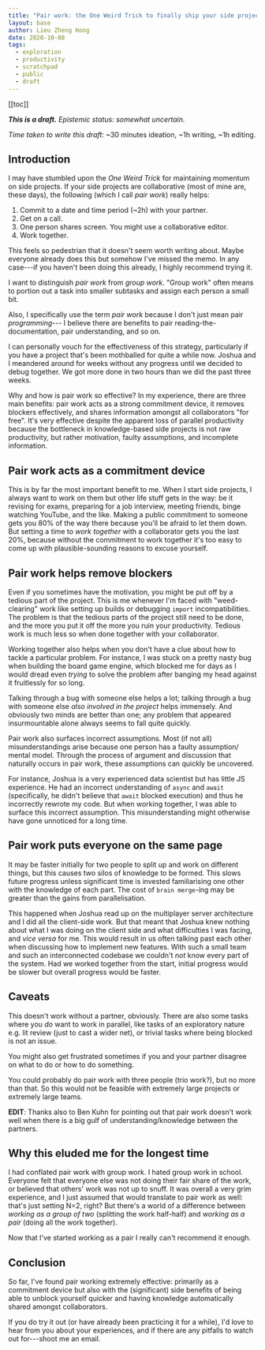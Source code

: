 ```yaml
---
title: "Pair work: the One Weird Trick to finally ship your side projects"
layout: base
author: Lieu Zheng Hong
date: 2020-10-08
tags:
  - exploration
  - productivity
  - scratchpad
  - public
  - draft
---
```


<div class="toc">

[[toc]]

</div>

**_This is a draft._**
_Epistemic status: somewhat uncertain._

_Time taken to write this draft_: ~30 minutes ideation, ~1h writing, ~1h editing.

## Introduction

I may have stumbled upon the _One Weird Trick_ for maintaining momentum
on side projects. If your side projects are collaborative (most of mine are,
these days), the following (which I call _pair work_) really helps:

1. Commit to a date and time period (~2h) with your partner.
2. Get on a call.
3. One person shares screen. You might use a collaborative editor.
4. Work together.

This feels so pedestrian that it doesn't seem worth writing about.
Maybe everyone already does this but somehow I've missed the memo.
In any case---if you haven't been doing this already, I highly recommend trying it.

I want to distinguish _pair work_ from _group work_.
"Group work" often means
to portion out a task into smaller subtasks and
assign each person a small bit.

Also, I specifically use the term _pair work_ because
I don't just mean pair _programming_---
I believe there are benefits to
pair reading-the-documentation,
pair understanding,
and so on.

I can personally vouch for the effectiveness of this strategy,
particularly if you have a project that's been mothballed for quite a while now.
Joshua and I meandered around for weeks without any progress until we decided
to debug together. We got more done in two hours than we did the past three weeks.

Why and how is pair work so effective?
In my experience, there are three main benefits:
pair work acts as a strong commitment device,
it removes blockers effectively,
and shares information amongst all collaborators "for free".
It's very effective despite the apparent loss of parallel productivity
because the bottleneck in knowledge-based side projects is not raw productivity,
but rather motivation, faulty assumptions, and incomplete information.

## Pair work acts as a commitment device

This is by far the most important benefit to me.
When I start side projects, I always want to work on them but other life stuff
gets in the way: be it revising for exams, preparing for a job interview,
meeting friends, binge watching YouTube, and the like.
Making a public commitment to someone gets you 80% of the way there
because you'll be afraid to let them down.
But setting a time to _work together_ with a collaborator gets you the last 20%, because
without the commitment to work together it's too easy to come up
with plausible-sounding reasons to excuse yourself.

## Pair work helps remove blockers

Even if you sometimes have the motivation,
you might be put off by a tedious part of the project.
This is me whenever I'm faced with "weed-clearing" work like setting up builds
or debugging `import` incompatibilities.
The problem is that the tedious parts of the project still need to be done,
and the more you put it off the more you ruin your productivity.
Tedious work is much less so when done together with your collaborator.

Working together also helps
when you don't have a clue about how to tackle a particular problem.
For instance, I was stuck on a pretty nasty bug when building the board game engine,
which blocked me for days as I would dread even _trying_ to solve the problem
after banging my head against it fruitlessly for so long.

Talking through a bug with someone else helps a lot;
talking through a bug with someone else _also involved in the project_
helps immensely.
And obviously two minds are better than one;
any problem that appeared insurmountable alone always seems to fall quite quickly.

Pair work also surfaces incorrect assumptions.
Most (if not all) misunderstandings arise because one person has a faulty assumption/
mental model.
Through the process of argument and discussion that naturally occurs in pair work,
these assumptions can quickly be uncovered.

For instance, Joshua is a very experienced data scientist but has little JS experience.
He had an incorrect understanding of `async` and `await`
(specifically, he didn't believe that `await` blocked execution)
and thus he incorrectly rewrote my code.
But when working together, I was able to surface this incorrect assumption.
This misunderstanding might otherwise have gone unnoticed for a long time.

## Pair work puts everyone on the same page

It may be faster initially for two people to split up and work on different things,
but this causes two silos of knowledge to be formed.
This slows future progress
unless significant time is invested familiarising one other with the
knowledge of each part.
The cost of `brain merge`-ing may be greater than
the gains from parallelisation.

This happened when Joshua read up on the multiplayer server architecture
and I did all the client-side work.
But that meant that Joshua knew nothing about what I was doing on the client side
and what difficulties I was facing, and _vice versa_ for me.
This would result in us often talking past each other
when discussing how to implement new features.
With such a small team and such an interconnected codebase
we couldn't _not_ know every part of the system.
Had we worked together from the start, initial progress would be slower
but overall progress would be faster.

## Caveats

This doesn't work without a partner, obviously.
There are also some tasks where you _do_ want to work in parallel,
like tasks of an exploratory nature e.g. lit review (just to cast a wider net),
or trivial tasks where being blocked is not an issue.

You might also get frustrated sometimes if you and your partner disagree on what to do
or how to do something.

You could probably do pair work with three people (trio work?),
but no more than that.
So this would not be feasible with extremely large projects or extremely
large teams.

**EDIT**: Thanks also to Ben Kuhn for pointing out that pair work doesn't work well
when there is a big gulf of understanding/knowledge between the partners.

## Why this eluded me for the longest time

I had conflated pair work with group work.
I hated group work in school.
Everyone felt that everyone else was not doing their fair share of the work,
or believed that others' work was not up to snuff.
It was overall a very grim experience,
and I just assumed that would translate to pair work as well:
that's just setting N=2, right?
But there's a world of a difference between
_working as a group of two_ (splitting the work half-half)
and _working as a pair_ (doing all the work together).

Now that I've started working as a pair I really can't recommend it enough.

## Conclusion

So far, I've found pair working extremely effective:
primarily as a commitment device
but also
with the (significant) side benefits of being able to unblock yourself quicker
and having knowledge automatically shared amongst collaborators.

If you do try it out (or have already been practicing it for a while),
I'd love to hear from you about your experiences, and if there are any
pitfalls to watch out for---shoot me an email.

